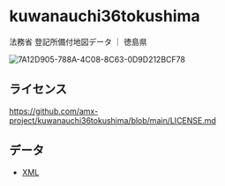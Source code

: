 # kuwanauchi36tokushima
法務省 登記所備付地図データ ｜ 徳島県

![7A12D905-788A-4C08-8C63-0D9D212BCF78](https://user-images.githubusercontent.com/416977/214225195-ce28d8b0-02d3-4db9-8400-170a74718302.png)

## ライセンス
https://github.com/amx-project/kuwanauchi36tokushima/blob/main/LICENSE.md

## データ
* [XML](https://github.com/amx-project/kuwanauchi36tokushima/tree/main/xml)
